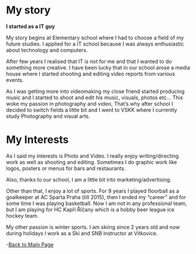 # My story
**I started as a IT guy**
<p>My story begins at Elementary school where I had to choose a field of my future studies. 
I applied for a IT school because I was always enthusiastic about technology and computers.</p> <p>After few years I realised that IT is not for me and that I wanted to do something more creative. I have been lucky that in our school arose a media house where I started shooting and editing video reports from various events. </p>
<p>As I was getting more into videomaking my close friend started producing music and I started to shoot and edit his music, visuals, photos etc... This woke my passion in photography and video, That’s why after school I decided to switch fields a little bit and I went to VSKK where I currently study Photography and visual arts.</p>

# My Interests
<p>As I said my interests is Photo and Video. I really enjoy writing/directing work as well as shooting and editing. Sometimes I do graphic work like logos, posters or menus for bars and restaurants. </p>
<p>Also, thanks to our school, I am a little bit into marketing/advertising.</p>
<p>Other than that, I enjoy a lot of sports. For 9 years I played floorball as a goalkeeper at AC Sparta Praha (till 2015), then I ended my “career” and for some time I was playing basketball. Now I am not in any professional team, but I am playing for HC Kapři Říčany which is a hobby beer league ice hockey team. </p>

<p>My other passion is winter sports. I am skiing since 2 years old and now during holidays I work as a Ski and SNB instructor at Vítkovice.</p>

-[Back to Main Page](/index.md)
